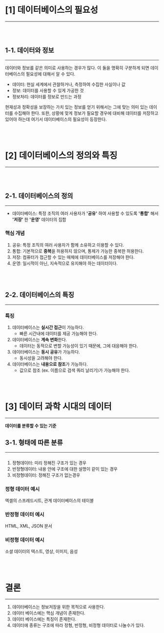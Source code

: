 #  [1] 데이터베이스의 필요성

---

<br><br>

## 1-1. 데이터와 정보

---

데이터와 정보를 같은 의미로 사용하는 경우가 많다. 이 둘을 명확히 구분하게 되면 데이터베이스의 필요성에 대해서 알 수 있다.

* 데이터: 현실 세계에서 관찰하거나, 측정하여 수집한 사실이나 값
* 정보: 데이터를 사용할 수 있게 가공한 것
* 정보처리: 데이터를 정보로 만드는 과정

현재성과 정확성을 보장하는 가치 있는 정보를 얻기 위해서는 그에 맞는 의미 있는 데이터를 수집해야 한다. 또한, 상황에 맞게 정보가
필요할 경우에 대비해 데이터를 저장하고 있어야 하는데 여기서 데이터베이스의 필요성이 등장한다.


<br><br>

# [2] 데이터베이스의 정의와 특징

---

<br><br>

## 2-1. 데이터베이스의 정의

---

* 데이터베이스: 특정 조직의 여러 사용자가 **'공유'** 하여 사용할 수 있도록 **'통합'** 해서 **'저장'** 한 **'운영'** 데이터의 집합

### 핵심 개념

1. 공유: 특정 조직의 여러 사용자가 함께 소유하고 이용할 수 있다.
2. 통합: 기본적으로 **중복**을 허용하지 않으며, 통제가 가능한 중복한 허용한다.
3. 저장: 컴퓨터가 접근할 수 있는 매체에 데이터베이스를 저장해야 한다.
4. 운영: 일시적이 아닌, 지속적으로 유지해야 하는 데이터이다.

<br><br>

## 2-2. 데이터베이스의 특징

---

### 특징

1. 데이터베이스는 **실시간 접근**이 가능하다.
   * 빠른 시간내에 데이터를 제공 가능해야 한다. 
2. 데이터베이스는 **계속 변화**한다.
    * 데이터는 동적으로 변할 가능성이 있기 때문에, 그에 대응해야 한다.
3. 데이터베이스는 **동시 공유**가 가능하다.
    * 동시성을 고려해야 한다.
4. 데이터베이스는 **내용으로 참조**가 가능하다.
    * 값으로 참조 (ex. 이름으로 검색 쿼리 날리기)가 가능해야 한다.

<br><br>


# [3] 데이터 과학 시대의 데이터

---

**데이터를 분류할 수 있는 기준**


## 3-1. 형태에 따른 분류

---

###

1. 정형데이터: 미리 정해진 구조가 있는 경우
2. 반정형데이터: 내용 안에 구조에 대한 설명이 같이 있는 경우
3. 비정형데이터: 정해진 구조가 없는경우


### 정형 데이터 예시
엑셀의 스프레드시트, 관계 데이터베이스의 테이블

### 반정형 데이터 예시
HTML, XML, JSON 문서

### 비정형 데이터 예시
소셜 데이터의 텍스트, 영상, 이미지, 음성

<br><br>


# 결론

---

1. 데이터베이스는 정보저장을 위한 목적으로 사용한다.
2. 데이터 베이스에는 핵심 개념이 존재한다.
3. 데이터 베이스에는 특징이 존재한다.
4. 데이터에 종류는 구조에 따라 정형, 반정형, 비정형 데이터로 나눌수가 있다.




